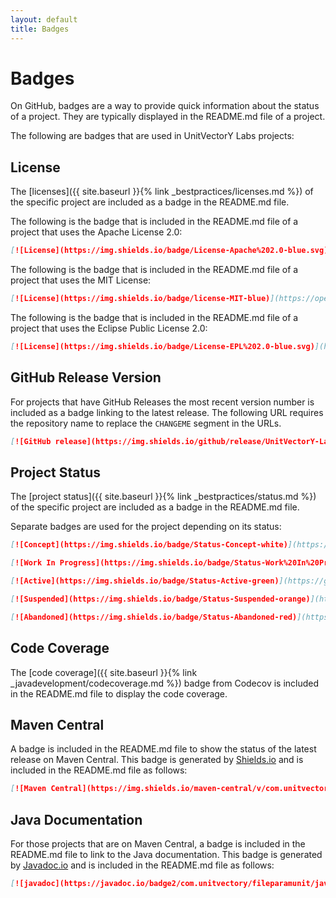 ```yaml
---
layout: default
title: Badges
---
```


# Badges

On GitHub, badges are a way to provide quick information about the status of a project.  They are typically displayed in the README.md file of a project.  

The following are badges that are used in UnitVectorY Labs projects:

## License

The [licenses]({{ site.baseurl }}{% link _bestpractices/licenses.md %}) of the specific project are included as a badge in the README.md file.

The following is the badge that is included in the README.md file of a project that uses the Apache License 2.0:

```markdown
[![License](https://img.shields.io/badge/License-Apache%202.0-blue.svg)](https://opensource.org/licenses/Apache-2.0)
```

The following is the badge that is included in the README.md file of a project that uses the MIT License:

```markdown
[![License](https://img.shields.io/badge/license-MIT-blue)](https://opensource.org/licenses/MIT)
```

The following is the badge that is included in the README.md file of a project that uses the Eclipse Public License 2.0:

```markdown
[![License](https://img.shields.io/badge/License-EPL%202.0-blue.svg)](https://www.eclipse.org/legal/epl-v20.html)
```
## GitHub Release Version

For projects that have GitHub Releases the most recent version number is included as a badge linking to the latest release.  The following URL requires the repository name to replace the `CHANGEME` segment in the URLs.

```markdown
[![GitHub release](https://img.shields.io/github/release/UnitVectorY-Labs/CHANGEME.svg)](https://github.com/UnitVectorY-Labs/CHANGEME/releases/latest)
```

## Project Status

The [project status]({{ site.baseurl }}{% link _bestpractices/status.md %}) of the specific project are included as a badge in the README.md file.

Separate badges are used for the project depending on its status:

```markdown
[![Concept](https://img.shields.io/badge/Status-Concept-white)](https://guide.unitvectorylabs.com/bestpractices/status/#concept)
```

```markdown
[![Work In Progress](https://img.shields.io/badge/Status-Work%20In%20Progress-yellow)](https://guide.unitvectorylabs.com/bestpractices/status/#work-in-progress)
```

```markdown
[![Active](https://img.shields.io/badge/Status-Active-green)](https://guide.unitvectorylabs.com/bestpractices/status/#active)
```

```markdown
[![Suspended](https://img.shields.io/badge/Status-Suspended-orange)](https://guide.unitvectorylabs.com/bestpractices/status/#suspended)
```

```markdown
[![Abandoned](https://img.shields.io/badge/Status-Abandoned-red)](https://guide.unitvectorylabs.com/bestpractices/status/#abandoned)
```

## Code Coverage

The [code coverage]({{ site.baseurl }}{% link _javadevelopment/codecoverage.md %}) badge from Codecov is included in the README.md file to display the code coverage.

## Maven Central

A badge is included in the README.md file to show the status of the latest release on Maven Central.  This badge is generated by [Shields.io](https://shields.io/) and is included in the README.md file as follows:

```markdown
[![Maven Central](https://img.shields.io/maven-central/v/com.unitvectory/fileparamunit)](https://central.sonatype.com/artifact/com.unitvectory/fileparamunit)
```

## Java Documentation

For those projects that are on Maven Central, a badge is included in the README.md file to link to the Java documentation.  This badge is generated by [Javadoc.io](https://javadoc.io/) and is included in the README.md file as follows:

```markdown
[![javadoc](https://javadoc.io/badge2/com.unitvectory/fileparamunit/javadoc.svg)](https://javadoc.io/doc/com.unitvectory/fileparamunit)
```
